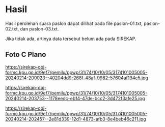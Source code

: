 # Hasil

Hasil perolehan suara paslon dapat dilihat pada file paslon-01.txt, paslon-02.txt, dan paslon-03.txt.

Jika tidak ada, artinya data tersebut belum ada pada SIREKAP.

## Foto C Plano

https://sirekap-obj-formc.kpu.go.id/9ef7/pemilu/ppwp/31/74/10/10/05/3174101005005-20240214-200023--40204dd9-268f-48af-9982-57604af194c5.jpg

https://sirekap-obj-formc.kpu.go.id/9ef7/pemilu/ppwp/31/74/10/10/05/3174101005005-20240214-203753--1178eedc-eb14-47de-bcc2-3d472f3afe25.jpg

https://sirekap-obj-formc.kpu.go.id/9ef7/pemilu/ppwp/31/74/10/10/05/3174101005005-20240214-202457--2e81d339-12d1-4873-afb3-8e4beb46c211.jpg

